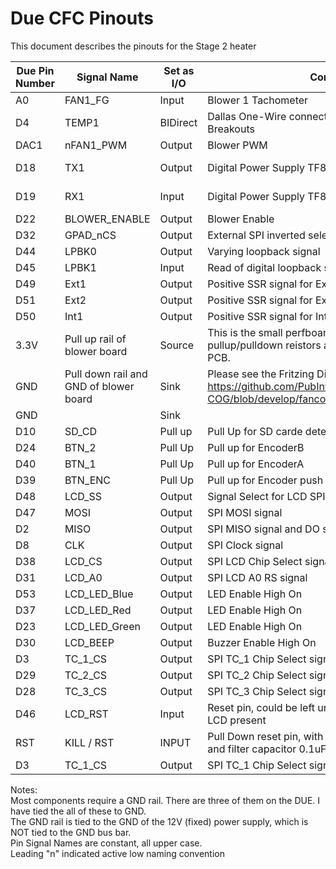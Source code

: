 # Due CFC Pinouts

This document describes the pinouts for the Stage 2 heater


| Due Pin Number  | 	Signal Name  | Set as I/O  | Connection  |  Notes |
|---|---|---|---|---|
| A0 |	FAN1_FG | Input | Blower 1 Tachometer
| D4 |	TEMP1	| BIDirect |	Dallas One-Wire connection to Thermocouple Breakouts |	Daisy chain connection to temprature probes. Address of ??? and conflicts with D4: SD card chip select on Ethernet sheild 
| DAC1 | nFAN1_PWM | Output | Blower PWM | This output will be inverted
| D18 |	TX1 | Output |	Digital Power Supply TF800 Pin 23 | This is Serial1 TX for (power supply)[https://assets.alliedelec.com/v1560852133/Datasheets/1d230174086e96b6e4801d1c963649f3.pdf]
| D19 | RX1 |Input | Digital Power Supply TF800 Pin 24 | This is Serial1 RX for (power supply) [https://assets.alliedelec.com/v1560852133/Datasheets/1d230174086e96b6e4801d1c963649f3.pdf]
| D22 | BLOWER_ENABLE |Output |	Blower Enable 
| D32 | GPAD_nCS | Output |	 External SPI inverted select (for the GPAD)
| D44 |LPBK0 |Output |	Varying loopback signal
| D45 |LPBK1 |Input |	Read of digital loopback signal
| D49 |Ext1 |Output |	Positive SSR signal for External Heater 1
| D51 |Ext2 |Output |	Positive SSR signal for External Heater 2
| D50 |Int1 |Output |	Positive SSR signal for Internal Heater
| 3.3V | Pull up rail of blower board| Source | This is the small perfboard I soldered to gether with pullup/pulldown reistors and then glued onto the DB25 PCB.
| GND |	Pull down rail and GND of blower board |Sink|	Please see the Fritzing Diagram of this breakout board: https://github.com/PubInv/NASA-COG/blob/develop/fancontroller/SanyoAceBreakout.fzz
| GND | | Sink | |			Digital Power Supply TF800 Pin 22
| D10 | SD_CD | Pull up |	Pull Up for SD carde detect | D10: W5200 Chip Select conflict
| D24 | BTN_2 | Pull Up |	Pull up for EncoderB
| D40 | BTN_1 | Pull Up |	Pull up for EncoderA
| D39 | BTN_ENC | Pull Up |	Pull up for Encoder push button
| D48 | LCD_SS | Output |	Signal Select for LCD SPI
| D47 | MOSI | Output |	SPI MOSI signal | D11: SPI MOSI Ethernet Shield(conflict needs resolution)
| D2 | MISO | Output |	SPI MISO signal and DO signal | D12: SPI MISO Ethernet Shield (conflict needs resolution)
| D8 | CLK | Output |	SPI Clock signal | D13: SPI SCK Ethernet shield (conflict needs resolution)
| D38 | LCD_CS | Output |	SPI LCD Chip Select signal LCD_EN
| D31 | LCD_A0 | Output |	SPI LCD A0 RS signal 
| D53 | LCD_LED_Blue | Output |	LED Enable High On
| D37 | LCD_LED_Red | Output |	LED Enable High On
| D23 | LCD_LED_Green | Output |	LED Enable High On
| D30 | LCD_BEEP | Output |	Buzzer Enable High On
| D3 | TC_1_CS | Output |	SPI TC_1 Chip Select signal
| D29 | TC_2_CS | Output |	SPI TC_2 Chip Select signal
| D28 | TC_3_CS | Output |	SPI TC_3 Chip Select signal
| D46 | LCD_RST | Input |	Reset pin, could be left unconnected also indicates LCD present
| RST | KILL / RST | INPUT |	Pull Down reset pin, with external 10k pull up resistor and filter capacitor 0.1uF
| D3 | TC_1_CS | Output |	SPI TC_1 Chip Select signal





Notes: 			
Most components require a GND rail. There are three of them on the DUE. I have tied the all of these to GND.			
The GND rail is tied to the GND of the 12V (fixed) power supply, which is NOT tied to the GND bus bar.			
Pin Signal Names are constant, all upper case. 			
Leading "n" indicated active low naming convention			


